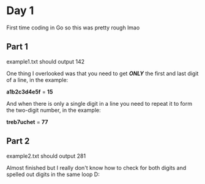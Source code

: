 # Day 1

First time coding in Go so this was pretty rough lmao

## Part 1

example1.txt should output 142

One thing I overlooked was that you need to get ***ONLY*** the first and last digit of a line, in the example:

**a1b2c3d4e5f** = **15**

And when there is only a single digit in a line you need to repeat it to form the two-digit number, in the example:

**treb7uchet** = **77**

## Part 2

example2.txt should output 281

Almost finished but I really don't know how to check for both digits and spelled out digits in the same loop D: